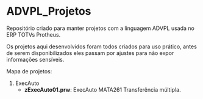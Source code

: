 # ADVPL_Projetos

Repositório criado para manter projetos com a linguagem ADVPL usada no ERP TOTVs Protheus.

Os projetos aqui desenvolvidos foram todos criados para uso prático, antes de serem disponibilizados eles passam por ajustes para não expor informações sensíveis.

Mapa de projetos:

1. ExecAuto
   * **zExecAuto01.prw**: ExecAuto MATA261 Transferência múltipla. 
